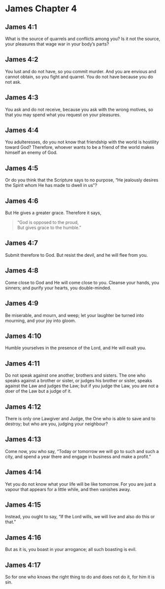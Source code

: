 # James Chapter 4

## James 4:1

What is the source of quarrels and conflicts among you? Is it not the source, your pleasures that wage war in your body’s parts?

## James 4:2

You lust and do not have, so you commit murder. And you are envious and cannot obtain, so you fight and quarrel. You do not have because you do not ask.

## James 4:3

You ask and do not receive, because you ask with the wrong motives, so that you may spend what you request on your pleasures.

## James 4:4

You adulteresses, do you not know that friendship with the world is hostility toward God? Therefore, whoever wants to be a friend of the world makes himself an enemy of God.

## James 4:5

Or do you think that the Scripture says to no purpose, “He jealously desires the Spirit whom He has made to dwell in us”?

## James 4:6

But He gives a greater grace. Therefore it says,

> “God is opposed to the proud,  
> But gives grace to the humble.”

## James 4:7

Submit therefore to God. But resist the devil, and he will flee from you.

## James 4:8

Come close to God and He will come close to you. Cleanse your hands, you sinners; and purify your hearts, you double-minded.

## James 4:9

Be miserable, and mourn, and weep; let your laughter be turned into mourning, and your joy into gloom.

## James 4:10

Humble yourselves in the presence of the Lord, and He will exalt you.

## James 4:11

Do not speak against one another, brothers and sisters. The one who speaks against a brother or sister, or judges his brother or sister, speaks against the Law and judges the Law; but if you judge the Law, you are not a doer of the Law but a judge of it.

## James 4:12

There is only one Lawgiver and Judge, the One who is able to save and to destroy; but who are you, judging your neighbour?

## James 4:13

Come now, you who say, “Today or tomorrow we will go to such and such a city, and spend a year there and engage in business and make a profit.”

## James 4:14

Yet you do not know what your life will be like tomorrow. For you are just a vapour that appears for a little while, and then vanishes away.

## James 4:15

Instead, you ought to say, “If the Lord wills, we will live and also do this or that.”

## James 4:16

But as it is, you boast in your arrogance; all such boasting is evil.

## James 4:17

So for one who knows the right thing to do and does not do it, for him it is sin.
